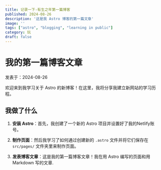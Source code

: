 ```yaml
---
title: 记录一下-有生之年第一篇博客
published: 2024-08-26
description: '这是我 Astro 博客的第一篇文章'
image: ''
tags: ["astro", "blogging", "learning in public"]
category: 玩
draft: false 
---
```


# 我的第一篇博客文章

 发表于：2024-08-26

 欢迎来到我学习关于 Astro 的新博客！在这里，我将分享我建立新网站的学习历程。

 ## 我做了什么

 1. **安装 Astro**：首先，我创建了一个新的 Astro 项目并设置好了我的Netlify账号。

 2. **制作页面**：然后我学习了如何通过创建新的 `.astro` 文件并将它们保存在 `src/pages/` 文件夹里来制作页面。

 3. **发表博客文章**：这是我的第一篇博客文章！我在用 Astro 编写的页面和用 Markdown 写的文章.